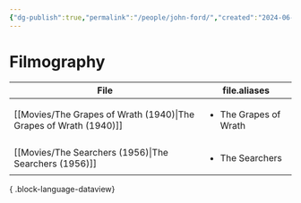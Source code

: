 ```yaml
---
{"dg-publish":true,"permalink":"/people/john-ford/","created":"2024-06-18","updated":"2024-06-18"}
---
```



# Filmography

| File                                                                 | file.aliases                          |
| -------------------------------------------------------------------- | ------------------------------------- |
| [[Movies/The Grapes of Wrath (1940)\|The Grapes of Wrath (1940)]] | <ul><li>The Grapes of Wrath</li></ul> |
| [[Movies/The Searchers (1956)\|The Searchers (1956)]]             | <ul><li>The Searchers</li></ul>       |

{ .block-language-dataview}
